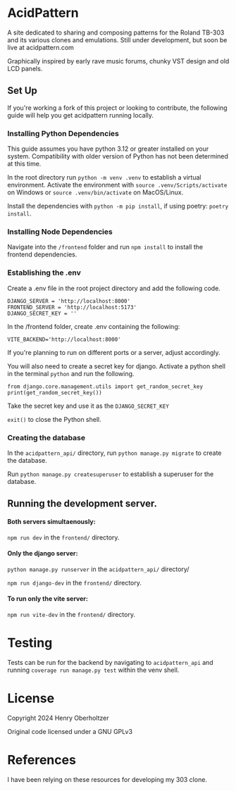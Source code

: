 # AcidPattern

A site dedicated to sharing and composing patterns for the Roland TB-303 and its various clones and emulations. Still under development, but soon be live at acidpattern.com

Graphically inspired by early rave music forums, chunky VST design and old LCD panels.


## Set Up

If you're working a fork of this project or looking to contribute, the following guide will help you get acidpattern running locally.

### Installing Python Dependencies

This guide assumes you have python 3.12 or greater installed on your system. Compatibility with older version of Python has not been determined at this time.

In the root directory run `python -m venv .venv` to establish a virtual environment. Activate the environment with `source .venv/Scripts/activate` on Windows or `source .venv/bin/activate` on MacOS/Linux.

Install the dependencies with `python -m pip install`, if using poetry: `poetry install`.

### Installing Node Dependencies

Navigate into the `/frontend` folder and run `npm install` to install the frontend dependencies.

### Establishing the .env

Create a .env file in the root project directory and add the following code.

```
DJANGO_SERVER = 'http://localhost:8000'
FRONTEND_SERVER = 'http://localhost:5173'
DJANGO_SECRET_KEY = ''
```

In the /frontend folder, create .env containing the following:

```
VITE_BACKEND='http://localhost:8000'
```

If you're planning to run on different ports or a server, adjust accordingly.

You will also need to create a secret key for django.
Activate a python shell in the terminal `python` and run the following.
```
from django.core.management.utils import get_random_secret_key
print(get_random_secret_key())
```
Take the secret key and use it as the `DJANGO_SECRET_KEY`

`exit()` to close the Python shell.

### Creating the database

In the `acidpattern_api/` directory, run `python manage.py migrate` to create the database.

Run `python manage.py createsuperuser` to establish a superuser for the database.

## Running the development server.

#### Both servers simultaenously:
`npm run dev` in the `frontend/` directory.
#### Only the django server:

`python manage.py runserver` in the `acidpattern_api/` directory/

`npm run django-dev` in the `frontend/` directory.
#### To run only the vite server:
`npm run vite-dev` in the `frontend/` directory.

# Testing

Tests can be run for the backend by navigating to `acidpattern_api` and running `coverage run manage.py test` within the venv shell.

# License

Copyright 2024 Henry Oberholtzer

Original code licensed under a GNU GPLv3

# References

I have been relying on these resources for developing my 303 clone.
